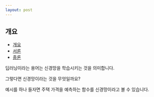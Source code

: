 ```yaml
---
layout: post
---
```


## 개요
- [개요](#개요)
- [서론](#서론)
- [중론](#중론)

딥러닝이라는 용어는 신경망을 학습시키는 것을 의미합니다.

그렇다면 신경망이라는 것을 무엇일까요?

예시를 하나 들자면 주택 가격을 예측하는 함수를 신경망이라고 볼 수 있습니다.
